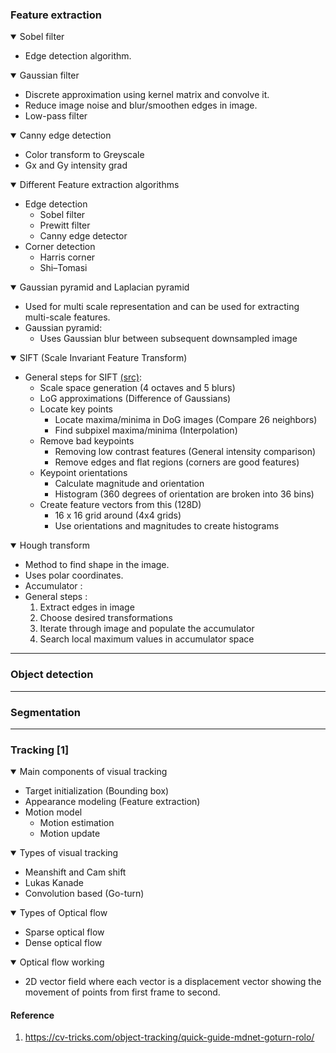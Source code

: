 
### Feature extraction

<details open>
  <summary> Sobel filter </summary>
    
 * Edge detection algorithm.

</details>

<details open>
  <summary> Gaussian filter </summary>
 
 * Discrete approximation using kernel matrix and convolve it. 
 * Reduce image noise and blur/smoothen edges in image.
 * Low-pass filter
</details>


<details open>
  <summary> Canny edge detection </summary>
 
  * Color transform to Greyscale
  * Gx and Gy intensity grad
 
</details>



<details open>
  <summary> Different Feature extraction algorithms </summary>
 
  * Edge detection
    * Sobel filter
    * Prewitt filter  
    * Canny edge detector
  * Corner detection
    * Harris corner
    * Shi–Tomasi
 
 </details>

<details open>
  <summary> Gaussian pyramid and Laplacian pyramid </summary>

  * Used for multi scale representation and can be used for extracting multi-scale features.
  * Gaussian pyramid:
    * Uses Gaussian blur between subsequent downsampled image
 
</details>
 
<details open>
  <summary> SIFT (Scale Invariant Feature Transform)  </summary>
 
  * General steps for SIFT [(src)](https://aishack.in/tutorials/sift-scale-invariant-feature-transform-introduction/):
    * Scale space generation (4 octaves and 5 blurs)
    * LoG approximations (Difference of Gaussians)
    * Locate key points 
        * Locate maxima/minima in DoG images (Compare 26 neighbors)
        * Find subpixel maxima/minima (Interpolation)
    * Remove bad keypoints
      * Removing low contrast features (General intensity comparison)
      * Remove edges and flat regions (corners are good features)
    * Keypoint orientations
      * Calculate magnitude and orientation
      * Histogram (360 degrees of orientation are broken into 36 bins)
    * Create feature vectors from this (128D)
      * 16 x 16 grid around (4x4 grids)
      * Use orientations and magnitudes to create histograms
  
</details>

<details open>
  <summary> Hough transform </summary>

  * Method to find shape in the image.
  * Uses polar coordinates. 
  * Accumulator : 
  * General steps :
    1. Extract edges in image
    2. Choose desired transformations
    3. Iterate through image and populate the accumulator 
    4. Search local maximum values in accumulator space 
 
</details>


--------------
### Object detection

--------------
### Segmentation

--------------
### Tracking [1]

<details open>
  <summary> Main components of visual tracking </summary>

  * Target initialization (Bounding box)
  * Appearance modeling (Feature extraction)
  * Motion model 
    * Motion estimation
    * Motion update
</details>

<details open>
  <summary> Types of visual tracking </summary>

  * Meanshift and Cam shift 
  * Lukas Kanade 
  * Convolution based (Go-turn)
</details>

<details open>
  <summary> Types of Optical flow </summary>

  * Sparse optical flow
  * Dense optical flow   

</details>

<details open>
  <summary> Optical flow working </summary>
 
  *  2D vector field where each vector is a displacement vector showing the movement of points from first frame to second.

</details>

#### Reference
1. https://cv-tricks.com/object-tracking/quick-guide-mdnet-goturn-rolo/




